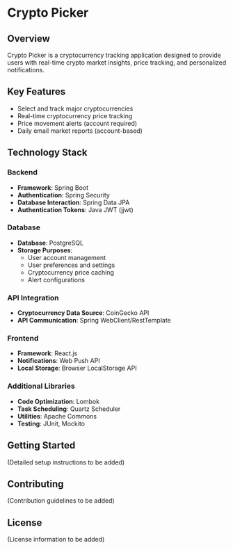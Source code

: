 # Crypto Picker

## Overview
Crypto Picker is a cryptocurrency tracking application designed to provide users with real-time crypto market insights, price tracking, and personalized notifications.

## Key Features
- Select and track major cryptocurrencies
- Real-time cryptocurrency price tracking
- Price movement alerts (account required)
- Daily email market reports (account-based)

## Technology Stack

### Backend
- **Framework**: Spring Boot
- **Authentication**: Spring Security
- **Database Interaction**: Spring Data JPA
- **Authentication Tokens**: Java JWT (jjwt)

### Database
- **Database**: PostgreSQL
- **Storage Purposes**:
  - User account management
  - User preferences and settings
  - Cryptocurrency price caching
  - Alert configurations

### API Integration
- **Cryptocurrency Data Source**: CoinGecko API
- **API Communication**: Spring WebClient/RestTemplate

### Frontend
- **Framework**: React.js
- **Notifications**: Web Push API
- **Local Storage**: Browser LocalStorage API

### Additional Libraries
- **Code Optimization**: Lombok
- **Task Scheduling**: Quartz Scheduler
- **Utilities**: Apache Commons
- **Testing**: JUnit, Mockito

## Getting Started
(Detailed setup instructions to be added)

## Contributing
(Contribution guidelines to be added)

## License
(License information to be added)
